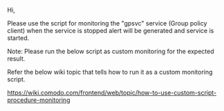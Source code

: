 Hi,

Please use the script for monitoring the "gpsvc" service (Group policy client) when the service is stopped alert will be generated and service is started.

 

Note: Please run the below script as custom monitoring for the expected result.

Refer the below wiki topic that tells how to run it as a custom monitoring script.

https://wiki.comodo.com/frontend/web/topic/how-to-use-custom-script-procedure-monitoring

 